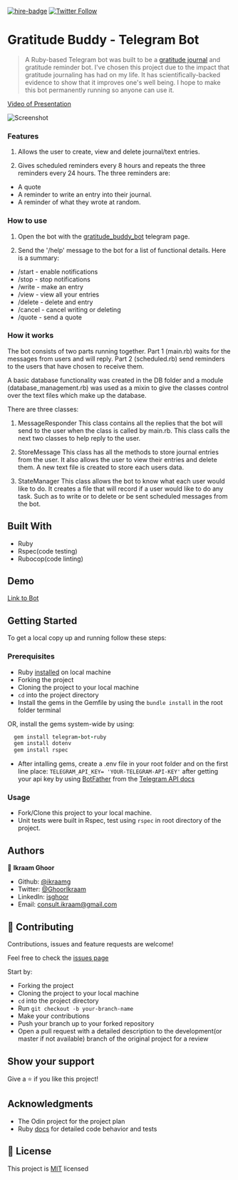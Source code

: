 [![hire-badge](https://img.shields.io/badge/Consult%20/%20Hire%20Ikraam-Click%20to%20Contact-brightgreen)](mailto:consult.ikraam@gmail.com) [![Twitter Follow](https://img.shields.io/twitter/follow/GhoorIkraam?label=Follow%20Ikraam%20on%20Twitter&style=social)](https://twitter.com/GhoorIkraam)

# Gratitude Buddy - Telegram Bot

> A Ruby-based Telegram bot was built to be a [gratitude journal](https://en.wikipedia.org/wiki/Gratitude_journal) and gratitude reminder bot. I've chosen this project due to the impact that gratitude journaling has had on my life. It has scientifically-backed evidence to show that it improves one's well being. I hope to make this bot permanently running so anyone can use it.

[Video of Presentation](https://www.loom.com/share/ac679df7d59c48bd82f977affefc8843)

![Screenshot](https://user-images.githubusercontent.com/34813339/87234247-7d890600-c3cf-11ea-983c-04f170368d07.png)

### Features

1. Allows the user to create, view and delete journal/text entries.

2. Gives scheduled reminders every 8 hours and repeats the three reminders every 24 hours. The three reminders are:

- A quote
- A reminder to write an entry into their journal.
- A reminder of what they wrote at random.

### How to use

1. Open the bot with the [gratitude_buddy_bot](http://t.me/gratitude_buddy_bot) telegram page.

2. Send the '/help' message to the bot for a list of functional details. Here is a summary:

- /start - enable notifications
- /stop - stop notifications
- /write - make an entry
- /view - view all your entries
- /delete - delete and entry
- /cancel - cancel writing or deleting
- /quote - send a quote

### How it works

The bot consists of two parts running together.
Part 1 (main.rb) waits for the messages from users and will reply.
Part 2 (scheduled.rb) send reminders to the users that have chosen to receive them.

A basic database functionality was created in the DB folder and a module (database_management.rb) was used as a mixin to give the classes control over the text files which make up the database.

There are three classes:

1. MessageResponder
This class contains all the replies that the bot will send to the user when the class is called by main.rb. This class calls the next two classes to help reply to the user.

2. StoreMessage
This class has all the methods to store journal entries from the user. It also allows the user to view their entries and delete them. A new text file is created to store each users data.

3. StateManager
This class allows the bot to know what each user would like to do. It creates a file that will record if a user would like to do any task. Such as to write or to delete or be sent scheduled messages from the bot.

## Built With

- Ruby
- Rspec(code testing)
- Rubocop(code linting)

## Demo

[Link to Bot](http://t.me/gratitude_buddy_bot)

## Getting Started

To get a local copy up and running follow these steps:

### Prerequisites

- Ruby [installed](https://www.ruby-lang.org/en/documentation/installation/) on local machine
- Forking the project
- Cloning the project to your local machine
- `cd` into the project directory
- Install the gems in the Gemfile by using the ```bundle install``` in the root folder terminal

OR, install the gems system-wide by using:

``` Ruby
  gem install telegram-bot-ruby
  gem install dotenv
  gem install rspec
```

- After intalling gems, create a .env file in your root folder and on the first line place:
```TELEGRAM_API_KEY= 'YOUR-TELEGRAM-API-KEY'```
after getting your api key by using [BotFather](https://core.telegram.org/bots) from the [Telegram API docs](https://core.telegram.org/bots)

### Usage

- Fork/Clone this project to your local machine.
- Unit tests were built in Rspec, test using ```rspec``` in root directory of the project.

## Authors

👤 **Ikraam Ghoor**

- Github: [@ikraamg](https://github.com/ikraamg)
- Twitter: [@GhoorIkraam](https://twitter.com/GhoorIkraam)
- LinkedIn: [isghoor](https://linkedin.com/isghoor)
- Email: [consult.ikraam@gmail.com](mailto:consult.ikraam@gmail.com)

## 🤝 Contributing

Contributions, issues and feature requests are welcome!

Feel free to check the [issues page](https://github.com/ikraamg/Enumerable-Methods/issues)

Start by:

- Forking the project
- Cloning the project to your local machine
- `cd` into the project directory
- Run `git checkout -b your-branch-name`
- Make your contributions
- Push your branch up to your forked repository
- Open a pull request with a detailed description to the development(or master if not available) branch of the original project for a review

## Show your support

Give a ⭐️ if you like this project!

## Acknowledgments

- The Odin project for the project plan
- Ruby [docs](https://ruby-doc.org/core-2.6.5/Enumerable.html) for detailed code behavior and tests

## 📝 License

This project is [MIT](LICENSE) licensed

